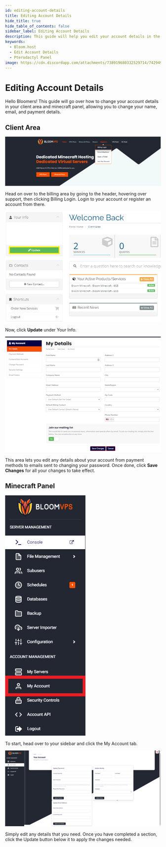 ```yaml
---
id: editing-account-details
title: Editing Account Details
hide_title: true
hide_table_of_contents: false
sidebar_label: Editing Account Details
description: This guide will help you edit your account details in the billing panel, and on the minecraft panel
keywords:
  - Bloom.host
  - Edit Account Details
  - Pterodactyl Panel
image: https://cdn.discordapp.com/attachments/738919680332529714/742949816564449350/editing-account-details1.png
---
```

# Editing Account Details

Hello Bloomers! This guide will go over how to change your account details in your client area and minecraft panel, allowing you to change your name, email, and payment details.

## Client Area

![Bloom.host Editing Account Details](../static/img/editing-account-details/editing-account-details2.png)

Head on over to the billing area by going to the header, hovering over support, then clicking Billing Login. Login to your account or register an account from there. 

![Bloom.host Editing Account Details](../static/img/editing-account-details/editing-account-details3.png)

Now, click **Update** under Your Info. 

![Bloom.host Editing Account Details](../static/img/editing-account-details/editing-account-details4.png)

This area lets you edit any details about your account from payment methods to emails sent to changing your password. Once done, click **Save Changes** for all your changes to take effect. 

## Minecraft Panel

![Bloom.host Editing Account Details](../static/img/editing-account-details/editing-account-details5.png)

To start, head over to your sidebar and click the My Account tab. 

![Bloom.host Editing Account Details](../static/img/editing-account-details/editing-account-details6.png)

Simply edit any details that you need. Once you have completed a section, click the Update button below it to apply the changes needed. 
